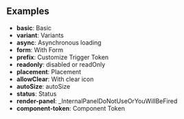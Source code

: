 ## Examples

- **basic**: Basic
- **variant**: Variants
- **async**: Asynchronous loading
- **form**: With Form
- **prefix**: Customize Trigger Token
- **readonly**: disabled or readOnly
- **placement**: Placement
- **allowClear**: With clear icon
- **autoSize**: autoSize
- **status**: Status
- **render-panel**: _InternalPanelDoNotUseOrYouWillBeFired
- **component-token**: Component Token

